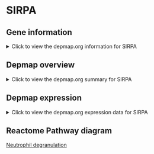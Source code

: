 <h1>SIRPA</h1>

<h2>Gene information</h2>
<details>
  <summary>Click to view the depmap.org information for SIRPA</summary>
  <iframe src="https://depmap.org/portal/gene/SIRPA?tab=about" style="border:none;width:100%;height:800px"></iframe>
</details>

<h2>Depmap overview</h2>
<details>
  <summary>Click to view the depmap.org summary for SIRPA</summary>
  <iframe src="https://depmap.org/portal/gene/SIRPA?tab=overview" style="border:none;width:100%;height:800px"></iframe>
</details>

<h2>Depmap expression</h2>
<details>
  <summary>Click to view the depmap.org expression data for SIRPA</summary>
  <iframe src="https://depmap.org/portal/gene/SIRPA?tab=characterization" style="border:none;width:100%;height:800px"></iframe>
</details>



<h2>Reactome Pathway diagram</h2>
<a href="https://reactome.org/PathwayBrowser/#/R-HSA-6798695" target="_BLANK">Neutrophil degranulation</a>



